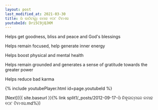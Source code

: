 ```yaml
---
layout: post
last_modified_at: 2021-03-30
title: ଓଁ କାଠିଟାୱା ନମାହ ୧୦୮ ଟିମଏସ
youtubeId: Dri5C9jQJKM
---
```

 
 
Helps get goodness, bliss and peace and God's blessings
 
Helps remain focused, help generate inner energy 
 
Helps boost physical and mental health 
 
Helps remain grounded and generates a sense of gratitude towards the greater power 
 
Helps reduce bad karma
 
 
 
 


{% include youtubePlayer.html id=page.youtubeId %}
 
[Next]({{ site.baseurl }}{% link  split1/_posts/2012-09-17-ଓଁ ନିଵୃତାତ୍ମନେ ନମାହ ୧୦୮ ଟିମଏସ.md%})
 

